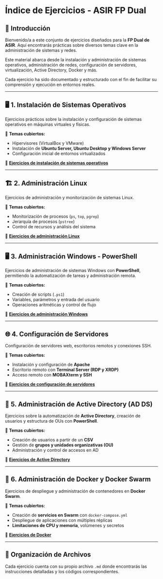 # Índice de Ejercicios - ASIR FP Dual  

## 📌 Introducción  
Bienvenido/a a este conjunto de ejercicios diseñados para la **FP Dual de ASIR**. Aquí encontrarás prácticas sobre diversos temas clave en la administración de sistemas y redes.  

Este material abarca desde la instalación y administración de sistemas operativos, administración de redes, configuración de servidores, virtualización, Active Directory, Docker y más.  

Cada ejercicio ha sido documentado y estructurado con el fin de facilitar su comprensión y ejecución en entornos reales.  

---

## 🖥️ 1. Instalación de Sistemas Operativos  
Ejercicios prácticos sobre la instalación y configuración de sistemas operativos en máquinas virtuales y físicas.  

📌 **Temas cubiertos:**  
- Hipervisores (VirtualBox y VMware)  
- Instalación de **Ubuntu Server, Ubuntu Desktop y Windows Server**  
- Configuración inicial de entornos virtualizados  

📄 **[Ejercicios de instalación de sistemas operativos](instalacion_sistemas.md)**  

---

## 🏗️ 2. Administración Linux  
Ejercicios de administración y monitorización de sistemas Linux.  

📌 **Temas cubiertos:**  
- Monitorización de procesos (`ps`, `top`, `pgrep`)  
- Jerarquía de procesos (`pstree`)  
- Control de recursos y análisis del sistema  

📄 **[Ejercicios de administración Linux](administracion_linux.md)**  

---

## 🖥️ 3. Administración Windows - PowerShell  
Ejercicios de administración de sistemas Windows con **PowerShell**, permitiendo la automatización de tareas y administración remota.  

📌 **Temas cubiertos:**  
- Creación de scripts (`.ps1`)  
- Variables, parámetros y entrada del usuario  
- Operaciones aritméticas y control de flujo  

📄 **[Ejercicios de administración Windows](administracion_windows.md)**  

---

## 🌐 4. Configuración de Servidores  
Configuración de servidores web, escritorios remotos y conexiones SSH.  

📌 **Temas cubiertos:**  
- Instalación y configuración de **Apache**  
- Escritorio remoto con **Terminal Server (RDP y XRDP)**  
- Acceso remoto con **MOBAXterm y SSH**  

📄 **[Ejercicios de configuración de servidores](configuracion_servidores.md)**  

---

## 🏢 5. Administración de Active Directory (AD DS)  
Ejercicios sobre la automatización de **Active Directory**, creación de usuarios y estructura de OUs con **PowerShell**.  

📌 **Temas cubiertos:**  
- Creación de usuarios a partir de un **CSV**  
- Gestión de **grupos y unidades organizativas (OU)**  
- Administración y control de accesos en AD  

📄 **[Ejercicios de Active Directory](administracion_ad.md)**  

---

## 🐳 6. Administración de Docker y Docker Swarm  
Ejercicios de despliegue y administración de contenedores en **Docker Swarm**.  

📌 **Temas cubiertos:**  
- Creación de **servicios en Swarm** con `docker-compose.yml`  
- Despliegue de aplicaciones con múltiples réplicas  
- **Limitaciones de CPU y memoria**, volúmenes y secretos  

📄 **[Ejercicios de Docker](administracion_docker.md)**  

---

## 📂 Organización de Archivos  
Cada ejercicio cuenta con su propio archivo `.md` donde encontrarás las instrucciones detalladas y los códigos correspondientes.  
